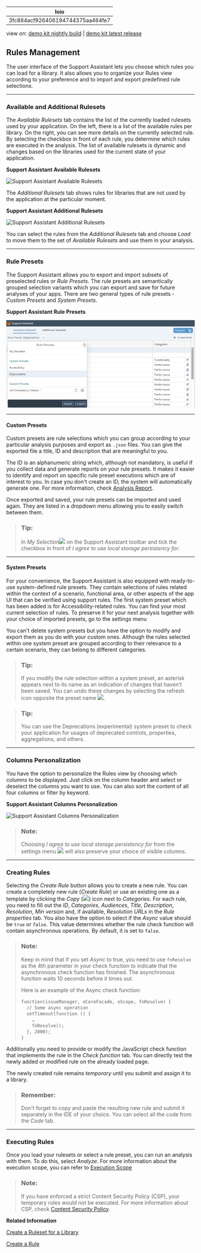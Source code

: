 <!-- loio3fc864acf926406194744375aa464fe7 -->

| loio |
| -----|
| 3fc864acf926406194744375aa464fe7 |

<div id="loio">

view on: [demo kit nightly build](https://sdk.openui5.org/nightly/#/topic/3fc864acf926406194744375aa464fe7) | [demo kit latest release](https://sdk.openui5.org/topic/3fc864acf926406194744375aa464fe7)</div>

## Rules Management

The user interface of the Support Assistant lets you choose which rules you can load for a library. It also allows you to organize your Rules view according to your preference and to import and export predefined rule selections.

***

<a name="loio3fc864acf926406194744375aa464fe7__section_os3_cyq_32b"/>

### Available and Additional Rulesets

The *Available Rulesets* tab contains the list of the currently loaded rulesets used by your application. On the left, there is a list of the available rules per library. On the right, you can see more details on the currently selected rule. By selecting the checkbox in front of each rule, you determine which rules are executed in the analysis. The list of available rulesets is dynamic and changes based on the libraries used for the current state of your application.

  
  
**Support Assistant Available Rulesets**

![](images/loiod7d49af739dd4b31a0ba2f457e03a331_HiRes.png "Support Assistant Available Rulesets")

The *Additional Rulesets* tab shows rules for libraries that are not used by the application at the particular moment.

  
  
**Support Assistant Additional Rulesets**

![](images/loioc34ca5f09e244bdea0217b684adcb875_HiRes.png "Support Assistant Additional Rulesets")

You can select the rules from the *Additional Rulesets* tab and choose *Load* to move them to the set of *Available Rulesets* and use them in your analysis.

***

<a name="loio3fc864acf926406194744375aa464fe7__section_jjd_pgp_y2b"/>

### Rule Presets

The Support Assistant allows you to export and import subsets of preselected rules or *Rule Presets*. The rule presets are semantically grouped selection variants which you can export and save for future analyses of your apps. There are two general types of rule presets - *Custom Presets* and *System Presets*.

  
  
**Support Assistant Rule Presets**

![Support Assistant - Available Rulesets tab](images/loio562a49a871e04125867052231ec52660_LowRes.png "Support Assistant Rule Presets")

***

#### Custom Presets

Custom presets are rule selections which you can group according to your particular analysis purposes and export as `.json` files. You can give the exported file a title, ID and description that are meaningful to you.

The ID is an alphanumeric string which, although not mandatory, is useful if you collect data and generate reports on your rule presets. It makes it easier to identify and report on specific rule preset executions which are of interest to you. In case you don't create an ID, the system will automatically generate one. For more information, check [Analysis Report](Analysis_Report_29bcdec.md).

Once exported and saved, your rule presets can be imported and used again. They are listed in a dropdown menu allowing you to easily switch between them.

> ### Tip:  
> In *My Selection*![](images/loio24b9cee6f45340778480ea25e80bf0e5_HiRes.png) on the Support Assistant toolbar and tick the checkbox in front of *I agree to use local storage persistency for*.

***

#### System Presets

For your convenience, the Support Assistant is also equipped with ready-to-use system-defined rule presets. They contain selections of rules related within the context of a scenario, functional area, or other aspects of the app UI that can be verified using support rules. The first system preset which has been added is for Accessibility-related rules. You can find your most current selection of rules. To preserve it for your next analysis together with your choice of imported presets, go to the settings menu

You can't delete system presets but you have the option to modify and export them as you do with your custom ones. Although the rules selected within one system preset are grouped according to their relevance to a certain scenario, they can belong to different categories.

> ### Tip:  
> If you modify the rule selection within a system preset, an asterisk appears next to its name as an indication of changes that haven’t been saved. You can undo these changes by selecting the refresh icon opposite the preset name ![](images/loio77651912c3644b29852ec0f7710182b0_HiRes.png).

> ### Tip:  
> You can use the Deprecations \(experimental\) system preset to check your application for usages of deprecated controls, properties, aggregations, and others.

***

<a name="loio3fc864acf926406194744375aa464fe7__section_e5c_sgp_y2b"/>

### Columns Personalization

You have the option to personalize the Rules view by choosing which columns to be displayed. Just click on the column header and select or deselect the columns you want to use. You can also sort the content of all four columns or filter by keyword.

  
  
**Support Assistant Columns Personalization**

![](images/loio3d1206248735431fb4223c4724914997_HiRes.png "Support Assistant Columns Personalization")

> ### Note:  
> Choosing *I agree to use local storage persistency for* from the settings menu ![](images/loio24b9cee6f45340778480ea25e80bf0e5_HiRes.png) will also preserve your choice of visible columns.

***

<a name="loio3fc864acf926406194744375aa464fe7__section_lj4_nnr_52b"/>

### Creating Rules

Selecting the *Create Rule* button allows you to create a new rule. You can create a completely new rule \(*Create Rule*\) or use an existing one as a template by clicking the *Copy* \(![](images/loioafd526cfa67542abbe817b00440a0a45_HiRes.png)\) icon next to *Categories*. For each rule, you need to fill out the *ID*, *Categories*, *Audiences*, *Title*, *Description*, *Resolution*, *Min version* and, if available, *Resolution URLs* in the *Rule properties* tab. You also have the option to select if the *Async* value should be `true` or `false`. This value determines whether the rule check function will contain asynchronous operations. By default, it is set to `false`.

> ### Note:  
> Keep in mind that if you set *Async* to true, you need to use `fnResolve` as the 4th parameter in your check function to indicate that the asynchronous check function has finished. The asynchronous function waits 10 seconds before it times out.
> 
> Here is an example of the Async check function:
> 
> ```
> function(issueManager, oCoreFacade, oScope, fnResolve) {
>   // Some async operation
>   setTimeout(function () {
>     …
>     fnResolve();
>   }, 2000);
> }
> 
> ```

Additionally you need to provide or modify the JavaScript check function that implements the rule in the *Check function* tab. You can directly test the newly added or modified rule on the already loaded page.

The newly created rule remains *temporary* until you submit and assign it to a library.

> ### Remember:  
> Don't forget to copy and paste the resulting new rule and submit it separately in the IDE of your choice. You can select all the code from the *Code* tab.

***

<a name="loio3fc864acf926406194744375aa464fe7__section_u5s_vgp_y2b"/>

### Executing Rules

Once you load your rulesets or select a rule preset, you can run an analysis with them. To do this, select *Analyze*. For more information about the execution scope, you can refer to [Execution Scope](Execution_Scope_e15067d.md)

> ### Note:  
> If you have enforced a strict Content Security Policy \(CSP\), your temporary rules would not be executed. For more information about CSP, check [Content Security Policy](Content_Security_Policy_fe1a6db.md).

**Related Information**  


[Create a Ruleset for a Library](Create_a_Ruleset_for_a_Library_b5a5135.md "The Support Assistant allows you to create your own ruleset.")

[Create a Rule](Create_a_Rule_c24569d.md "A rule consists of properties that test and advise on how possible issues can be resolved and a check function that tests the application for a specific issue. To create a rule, you need to set the properties and add a check function.")

